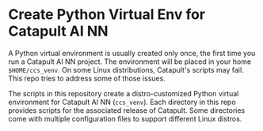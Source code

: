 # Create Python Virtual Env for Catapult AI NN

A Python virtual environment is usually created only once, the first time you run a Catapult AI NN project. The environment will be placed in your home `$HOME/ccs_venv`. On some Linux distributions, Catapult's scripts may fail. This repo tries to address some of those issues.

The scripts in this repository create a distro-customized Python virtual environment for Catapult AI NN (`ccs_venv`). Each directory in this repo provides scripts for the associated release of Catapult. Some directories come with multiple configuration files to support different Linux distros.

